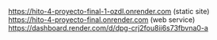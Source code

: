 https://hito-4-proyecto-final-1-ozdl.onrender.com  (static site)
 <br>
https://hito-4-proyecto-final.onrender.com   (web service)
 <br>
https://dashboard.render.com/d/dpg-crj2fou8ii6s73fbvna0-a
